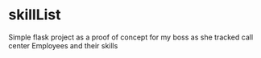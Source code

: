# skillList
Simple flask project as a proof of concept for my boss as she tracked call center Employees and their skills
